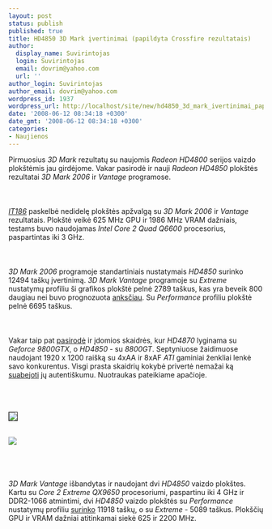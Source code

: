 ```yaml
---
layout: post
status: publish
published: true
title: HD4850 3D Mark įvertinimai (papildyta Crossfire rezultatais)
author:
  display_name: Suvirintojas
  login: Suvirintojas
  email: dovrim@yahoo.com
  url: ''
author_login: Suvirintojas
author_email: dovrim@yahoo.com
wordpress_id: 1937
wordpress_url: http://localhost/site/new/hd4850_3d_mark_ivertinimai_papildyta_crossfire_rezultatais/
date: '2008-06-12 08:34:18 +0300'
date_gmt: '2008-06-12 08:34:18 +0300'
categories:
- Naujienos
---
```

<p>Pirmuosius <i>3D Mark</i> rezultatų su naujomis <i>Radeon HD4800</i> serijos vaizdo plokštėmis jau girdėjome. Vakar pasirodė ir nauji <i>Radeon HD4850</i> plokštės rezultatai <i>3D Mark 2006</i> ir <i>Vantage</i> programose.<br />
<br><br />
<br><a class="ns" href="http://www.google.com/translate?u=http%3A%2F%2Fpublish.it168.com%2F2008%2F0610%2F20080610041601.shtml&amp;hl=en&amp;ie=UTF8&amp;sl=zh-CN&amp;tl=en"><i>IT186</i></a> paskelbė nedidelę plokštės apžvalgą su <i>3D Mark 2006</i> ir <i>Vantage</i> rezultatais. Plokštė veikė 625 MHz GPU ir 1986 MHz VRAM dažniais, testams buvo naudojamas <i>Intel Core 2 Quad Q6600</i> procesorius, paspartintas iki 3 GHz.<br />
<br><br />
<br><i>3D Mark 2006</i> programoje standartiniais nustatymais <i>HD4850</i> surinko 12494 taškų įvertinimą. <i>3D Mark Vantage</i> programoje su <i>Extreme</i> nustatymų profiliu ši grafikos plokštė pelnė 2789 taškus, kas yra beveik 800 daugiau nei buvo prognozuota <a class="ns" href="http://www.technews.lt/index.php?id=Kas&amp;Id=1736">anksčiau</a>. Su <i>Performance</i> profiliu plokštė pelnė 6695 taškus.<br />
<br><br />
<br>Vakar taip pat <a class="ns" href="http://forum.donanimhaber.com/m_23897423/tm.htm">pasirodė</a> ir įdomios skaidrės, kur <i>HD4870</i> lyginama su <i>Geforce 9800GTX</i>, o <i>HD4850</i> - su <i>8800GT</i>. Septyniuose žaidimuose naudojant 1920 x 1200 raišką su 4xAA ir 8xAF <i>ATI</i> gaminiai ženkliai lenkė savo konkurentus. Visgi prasta skaidrių kokybė privertė nemažai ką <a class="ns" href="http://www.xtremesystems.org/forums/showthread.php?t=182304&amp;page=87">suabejoti</a> jų autentiškumu. Nuotraukas pateikiame apačioje.<br />
<br><br />
<br><a class="ns" href="http://www.technews.lt/upl/Failai/officialamdslideb_hd48002_fx57.jpg">
<div class="imgright"><img src="http://img141.imageshack.us/img141/43/officialamdslidebhd4800gk8.jpg" border="1"></div>
<p></a><a class="ns" href="http://www.technews.lt/upl/Failai/officialamdslidea_hd4800_fx57.jpg"><br><img src="http://img141.imageshack.us/img141/9862/officialamdslideahd4800ib4.jpg"><br></a><br />
<br><br />
<br><i>3D Mark Vantage</i> išbandytas ir naudojant dvi <i>HD4850</i> vaizdo plokštes. Kartu su <i>Core 2 Extreme QX9650</i> procesoriumi, paspartinu iki 4 GHz ir DDR2-1066 atmintimi, dvi <i>HD4850</i> vaizdo plokštės su <i>Performance</i> nustatymų profiliu <a class="ns" href="http://forums.vr-zone.com/showthread.php?t=287874">surinko</a> 11918 taškų, o su <i>Extreme</i> - 5089 taškus. Plokščių GPU ir VRAM dažniai atitinkamai siekė 625 ir 2200 MHz.<br />
<br><br />
<br><br />
<br><br />
<br><br />
<br></p>
